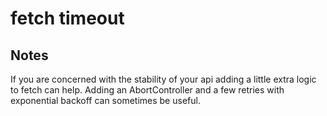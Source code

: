 # fetch timeout

## Notes

If you are concerned with the stability of your api adding a little extra logic to fetch can help.
Adding an AbortController and a few retries with exponential backoff can sometimes be useful.
